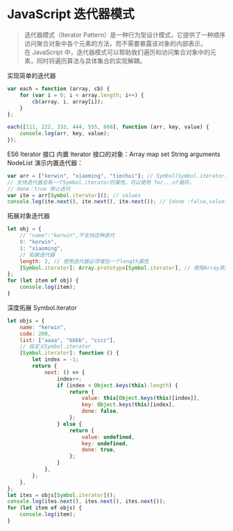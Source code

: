 # JavaScript 迭代器模式

> 迭代器模式（Iterator Pattern）是一种行为型设计模式，它提供了一种顺序访问聚合对象中各个元素的方法，而不需要暴露该对象的内部表示。\
> 在 JavaScript 中，迭代器模式可以帮助我们遍历和访问集合对象中的元素，同时将遍历算法与具体集合的实现解耦。

实现简单的迭代器

```js
var each = function (array, cb) {
	for (var i = 0; i < array.length; i++) {
		cb(array, i, array[i]);
	}
};

each([111, 222, 333, 444, 555, 666], function (arr, key, value) {
	console.log(arr, key, value);
});
```

ES6 Iterator 接口
内置 Iterator 接口的对象：Array map set String arguments NodeList
演示内置迭代器：

```js
var arr = ["kerwin", "xiaoming", "tiechui"]; // Symbol(Symbol.iterator)
// 支持迭代器会有一个Symbol.iterator的属性。可以使用 for...of循环。
// done：true 停止迭代
var ite = arr[Symbol.iterator](); // values
console.log(ite.next(), ite.next(), ite.next()); // {done :false,value:"kerwin"/"xiaoming"/"tiechui"}
```

拓展对象迭代器

```js
let obj = {
	// "name":"kerwin",不支持这种迭代
	0: "kerwin",
	1: "xiaoming",
	// 拓展迭代器
	length: 2, // 使用迭代器必须增加一个length属性
	[Symbol.iterator]: Array.prototype[Symbol.iterator], // 使用Array原型的迭代器方法
};
for (let item of obj) {
	console.log(item);
}
```

深度拓展 Symbol.iterator

```js
let objs = {
	name: "kerwin",
	code: 200,
	list: ["aaaa", "bbbb", "cccc"],
	// 自定义Symbol.iterator
	[Symbol.iterator]: function () {
		let index = -1;
		return {
			next: () => {
				index++;
				if (index < Object.keys(this).length) {
					return {
						value: this[Object.keys(this)[index]],
						key: Object.keys(this)[index],
						done: false,
					};
				} else {
					return {
						value: undefined,
						key: undefined,
						done: true,
					};
				}
			},
		};
	},
};
let ites = objs[Symbol.iterator]();
console.log(ites.next(), ites.next(), ites.next());
for (let item of objs) {
	console.log(item);
}
```
